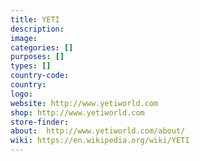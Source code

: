 ```yaml
---
title: YETI
description:
image:
categories: []
purposes: []
types: []
country-code:
country:
logo:
website: http://www.yetiworld.com
shop: http://www.yetiworld.com
store-finder:
about:  http://www.yetiworld.com/about/
wiki: https://en.wikipedia.org/wiki/YETI
---
```

